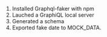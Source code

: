 1. Installed Graphql-faker with npm
2. Lauched a GraphiQL local server
3. Generated a schema
4. Exported fake date to MOCK_DATA.